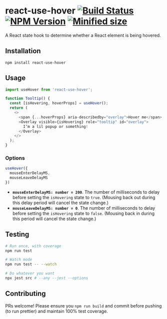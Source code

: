 # react-use-hover [![Build Status](https://travis-ci.com/andrewbranch/react-use-hover.svg?branch=master)](https://travis-ci.com/andrewbranch/react-use-hover) [![NPM Version](https://img.shields.io/npm/v/react-use-hover.svg)](https://www.npmjs.com/package/react-use-hover) [![Minified size](https://img.shields.io/bundlephobia/min/react-use-hover.svg)](https://www.npmjs.com/package/react-use-hover)

A React state hook to determine whether a React element is being hovered.

## Installation

```
npm install react-use-hover
```

## Usage

```js
import useHover from 'react-use-hover';

function Tooltip() {
  const [isHovering, hoverProps] = useHover();
  return (
    <>
      <span {...hoverProps} aria-describedby="overlay">Hover me</span>
      <Overlay visible={isHovering} role="tooltip" id="overlay">
        I’m a lil popup or something!
      </Overlay>
    </>
  );
}
```

### Options

```js
useHover({
  mouseEnterDelayMS,
  mouseLeaveDelayMS
})
```

- **`mouseEnterDelayMS: number = 200`**. The number of milliseconds to delay before setting the `isHovering` state to `true`. (Mousing back out during this delay period will cancel the state change.)
- **`mouseLeaveDelayMS: number = 0`**. The number of milliseconds to delay before setting the `isHovering` state to `false`. (Mousing back in during this period will cancel the state change.)

## Testing

```bash
# Run once, with coverage
npm run test

# Watch mode
npm run test -- --watch

# Do whatever you want
npx jest src # --any --jest --options
```

## Contributing

PRs welcome! Please ensure you `npm run build` and commit before pushing (to run prettier) and maintain 100% test coverage.